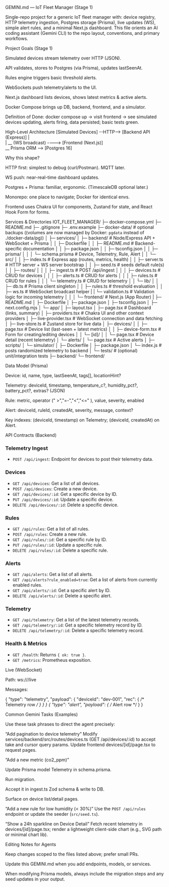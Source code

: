 GEMINI.md — IoT Fleet Manager (Stage 1)

Single-repo project for a generic IoT fleet manager with: device registry, HTTP telemetry ingestion, Postgres storage (Prisma), live updates (WS), simple alert rules, and a minimal Next.js dashboard. This file orients an AI coding assistant (Gemini CLI) to the repo layout, conventions, and primary workflows.

Project Goals (Stage 1)

Simulated devices stream telemetry over HTTP (JSON).

API validates, stores to Postgres (via Prisma), updates lastSeenAt.

Rules engine triggers basic threshold alerts.

WebSockets push telemetry/alerts to the UI.

Next.js dashboard lists devices, shows latest metrics & active alerts.

Docker Compose brings up DB, backend, frontend, and a simulator.

Definition of Done: docker compose up → visit frontend → see simulated devices updating, alerts firing, data persisted; basic tests green.

High-Level Architecture
[Simulated Devices] --HTTP--> [Backend API (Express)]
                                  |  \
                                  |   \__ (WS broadcast) ----> [Frontend (Next.js)]
                                  \
                                   \__ Prisma ORM --> [Postgres 16]


Why this shape?

HTTP first: simplest to debug (curl/Postman). MQTT later.

WS push: near-real-time dashboard updates.

Postgres + Prisma: familiar, ergonomic. (TimescaleDB optional later.)

Monorepo: one place to navigate; Docker for identical envs.

Frontend uses Chakra UI for components, Zustand for state, and React Hook Form for forms.

Services & Directories
IOT_FLEET_MANAGER/
├─ docker-compose.yml
├─ README.md
├─ .gitignore
├─ .env.example
├─ docker-data/      # optional backups ((volumes are now managed by Docker: `pgdata` instead of ./docker-data/pg))
│
├─ services/
│  ├─ backend/                # Node/Express API + WebSocket + Prisma
│  │  ├─ Dockerfile
│  │  ├─ README.md           # Backend-specific documentation
│  │  ├─ package.json
│  │  ├─ tsconfig.json
│  │  ├─ prisma/
│  │  │  └─ schema.prisma     # Device, Telemetry, Rule, Alert
│  │  └─ src/
│  │     ├─ index.ts          # Express app (routes, metrics, health)
│  │     ├─ server.ts         # HTTP server + WS server bootstrap
│  │     ├─ seed.ts           # seeds default rule(s)
│  │     ├─ routes/
│  │     │  ├─ ingest.ts      # POST /api/ingest
│  │     │  ├─ devices.ts     # CRUD for devices
│  │     │  ├─ alerts.ts      # CRUD for alerts
│  │     │  ├─ rules.ts       # CRUD for rules
│  │     │  └─ telemetry.ts   # CRUD for telemetry
│  │     └─ lib/
│  │        ├─ db.ts          # Prisma client singleton
│  │        ├─ rules.ts       # threshold evaluation
│  │        ├─ ws.ts          # WebSocket broadcast helper
|  |        └─ validation.ts  # Validation logic for incoming telemetry
│  │
│  └─ frontend/               # Next.js (App Router)
|     ├─ README.md
│     ├─ Dockerfile
│     ├─ package.json
│     ├─ tsconfig.json
│     ├─ next.config.mjs
│     └─ app/
│        ├─ layout.tsx
│        ├─ page.tsx          # Dashboard (links, summary)
│        ├─ providers.tsx     # Chakra UI and other context providers
│        ├─ live-provider.tsx # WebSocket connection and data fetching
│        ├─ live-store.ts     # Zustand store for live data
│        ├─ devices/
│        │  ├─ page.tsx       # Device list (last-seen + latest metrics)
│        │  ├─ device-form.tsx # Form for creating/editing devices
│        │  └─ [id]/
│        │     └─ page.tsx    # Device detail (recent telemetry)
│        └─ alerts/
│           └─ page.tsx       # Active alerts
│
├─ scripts/
│  └─ simulator/
│     ├─ Dockerfile
│     ├─ package.json
│     └─ index.js             # posts randomized telemetry to backend
│
└─ tests/                      # (optional) unit/integration tests
   ├─ backend/
   └─ frontend/

Data Model (Prisma)

Device: id, name, type, lastSeenAt, tags[], locationHint?

Telemetry: deviceId, timestamp, temperature_c?, humidity_pct?, battery_pct?, extras? (JSON)

Rule: metric, operator (" >","=-","<","<=" ), value, severity, enabled

Alert: deviceId, ruleId, createdAt, severity, message, context?

Key indexes: (deviceId, timestamp) on Telemetry; (deviceId, createdAt) on Alert.

API Contracts (Backend)

### Telemetry Ingest
-   `POST /api/ingest`: Endpoint for devices to post their telemetry data.

### Devices
-   `GET /api/devices`: Get a list of all devices.
-   `POST /api/devices`: Create a new device.
-   `GET /api/devices/:id`: Get a specific device by ID.
-   `PUT /api/devices/:id`: Update a specific device.
-   `DELETE /api/devices/:id`: Delete a specific device.

### Rules
-   `GET /api/rules`: Get a list of all rules.
-   `POST /api/rules`: Create a new rule.
-   `GET /api/rules/:id`: Get a specific rule by ID.
-   `PUT /api/rules/:id`: Update a specific rule.
-   `DELETE /api/rules/:id`: Delete a specific rule.

### Alerts
-   `GET /api/alerts`: Get a list of all alerts.
-   `GET /api/alerts?rule_enabled=true`: Get a list of alerts from currently enabled rules.
-   `GET /api/alerts/:id`: Get a specific alert by ID.
-   `DELETE /api/alerts/:id`: Delete a specific alert.

### Telemetry
-   `GET /api/telemetry`: Get a list of the latest telemetry records.
-   `GET /api/telemetry/:id`: Get a specific telemetry record by ID.
-   `DELETE /api/telemetry/:id`: Delete a specific telemetry record.

### Health & Metrics
-   `GET /health`: Returns `{ ok: true }`.
-   `GET /metrics`: Prometheus exposition.

Live (WebSocket)

Path: ws://<backend-host>/live

Messages:

{ "type": "telemetry", "payload": { "deviceId": "dev-001", "rec": { /* Telemetry row */ } } }
{ "type": "alert",     "payload": { /* Alert row */ } }


Common Gemini Tasks (Examples)

Use these task phrases to direct the agent precisely:

“Add pagination to device telemetry”
Modify services/backend/src/routes/devices.ts (GET /api/devices/:id) to accept take and cursor query params. Update frontend devices/[id]/page.tsx to request pages.

“Add a new metric (co2_ppm)”

Update Prisma model Telemetry in schema.prisma.

Run migration.

Accept it in ingest.ts Zod schema & write to DB.

Surface on device list/detail pages.

“Add a new rule for low humidity (< 30%)”
Use the `POST /api/rules` endpoint or update the seeder (`src/seed.ts`).

“Show a 24h sparkline on Device Detail”
Fetch recent telemetry in devices/[id]/page.tsx; render a lightweight client-side chart (e.g., SVG path or minimal chart lib).


Editing Notes for Agents

Keep changes scoped to the files listed above; prefer small PRs.

Update this GEMINI.md when you add endpoints, models, or services.

When modifying Prisma models, always include the migration steps and any seed updates in your output.
